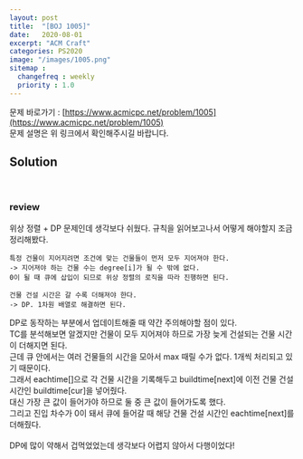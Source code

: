 ```yaml
---
layout: post
title:  "[BOJ 1005]"
date:   2020-08-01
excerpt: "ACM Craft"
categories: PS2020
image: "/images/1005.png"
sitemap :
  changefreq : weekly
  priority : 1.0
---
```

문제 바로가기 : [https://www.acmicpc.net/problem/1005](https://www.acmicpc.net/problem/1005)<br>
문제 설명은 위 링크에서 확인해주시길 바랍니다.<br>
## Solution
<script src="https://gist.github.com/yooniversal/0d345d0695d78637bdcc6fdb28146386.js"></script><br>

### review
위상 정렬 + DP 문제인데 생각보다 쉬웠다. 규칙을 읽어보고나서 어떻게 해야할지 조금 정리해봤다.<br>
```
특정 건물이 지어지려면 조건에 맞는 건물들이 먼저 모두 지어져야 한다.
-> 지어져야 하는 건물 수는 degree[i]가 될 수 밖에 없다.
0이 될 때 큐에 삽입이 되므로 위상 정렬의 로직을 따라 진행하면 된다.

건물 건설 시간은 갈 수록 더해져야 한다.
-> DP. 1차원 배열로 해결하면 된다.
```
DP로 동작하는 부분에서 업데이트해줄 때 약간 주의해야할 점이 있다.<br>
TC를 분석해보면 알겠지만 건물이 모두 지어져야 하므로 가장 늦게 건설되는 건물 시간이 더해지면 된다.<br>
근데 큐 안에서는 여러 건물들의 시간을 모아서 max 때릴 수가 없다. 1개씩 처리되고 있기 때문이다.<br>
그래서 eachtime[]으로 각 건물 시간을 기록해두고 buildtime[next]에 이전 건물 건설 시간인 buildtime[cur]을 넣어줬다.<br>
대신 가장 큰 값이 들어가야 하므로 둘 중 큰 값이 들어가도록 했다.<br>
그리고 진입 차수가 0이 돼서 큐에 들어갈 때 해당 건물 건설 시간인 eachtime[next]를 더해줬다.<br>
<br>
DP에 많이 약해서 겁먹었었는데 생각보다 어렵지 않아서 다행이었다!<br>

<script src="https://utteranc.es/client.js"
        repo="yooniversal/blog-comments"
        issue-term="pathname"
        theme="github-light"
        crossorigin="anonymous"
        async>
</script>
